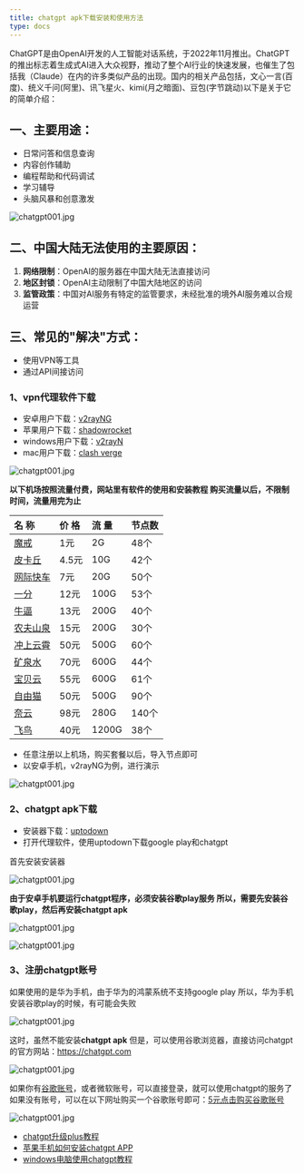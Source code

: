 ```yaml
---
title: chatgpt apk下载安装和使用方法
type: docs
---
```


ChatGPT是由OpenAI开发的人工智能对话系统，于2022年11月推出。ChatGPT的推出标志着生成式AI进入大众视野，推动了整个AI行业的快速发展，也催生了包括我（Claude）在内的许多类似产品的出现。国内的相关产品包括，文心一言(百度)、统义千问(阿里)、讯飞星火、kimi(月之暗面)、豆包(字节跳动)以下是关于它的简单介绍：


## 一、主要用途：
- 日常问答和信息查询
- 内容创作辅助
- 编程帮助和代码调试
- 学习辅导
- 头脑风暴和创意激发

![chatgpt001.jpg](https://chatgpt-apk.app/img/chatgpt001.jpg)

## 二、中国大陆无法使用的主要原因：

1. **网络限制**：OpenAI的服务器在中国大陆无法直接访问
2. **地区封锁**：OpenAI主动限制了中国大陆地区的访问
3. **监管政策**：中国对AI服务有特定的监管要求，未经批准的境外AI服务难以合规运营

## 三、常见的"解决"方式：
- 使用VPN等工具
- 通过API间接访问

### 1、vpn代理软件下载

- 安卓用户下载：[v2rayNG](https://pan1.mene.lol/s/JQjC0)
- 苹果用户下载：[shadowrocket](https://shadowrocket.ink/zh/docs/example/%E8%8B%B9%E6%9E%9C%E6%89%8B%E6%9C%BA%E5%A6%82%E4%BD%95%E4%B8%8B%E8%BD%BD%E5%92%8C%E4%BD%BF%E7%94%A8shadowrocket-%E5%B0%8F%E7%81%AB%E7%AE%AD/)
- windows用户下载：[v2rayN](https://pan1.mene.lol/s/1eLCX)
- mac用户下载：[clash verge](https://pan1.mene.lol/s/3Vatr)

![chatgpt001.jpg](https://chatgpt-apk.app/img/chatgpt002.jpg)


**以下机场按照流量付费，网站里有软件的使用和安装教程
 购买流量以后，不限制时间，流量用完为止**

| 名 称 | 价 格 | 流 量 | 节点数 |
| :--- | :--- | :--- | :--- |
| [魔戒](https://mojie.xn--yrs494l.com/register?aff=BpCuERz0) | 1元 | 2G | 48个 |
| [皮卡丘](https://pkhub.net/#/register?code=A6O9EIj0) | 4.5元 | 10G | 42个 |
| [网际快车](https://快车.com?c=REZUOC) | 7元 | 20G | 50个 |
| [一分](https://xn--4gqx1hgtfdmt.com/#/register?code=Aqr3awfK) | 12元 | 100G | 53个 |
| [牛逼](https://6.66jc.top/#/login?code=sT9kLfc6) | 13元 | 200G | 40个 |
| [农夫山泉](https://www.nfsq.us/#/register?code=RaUmorb2) | 15元 | 200G | 30个 |
| [冲上云霄](https://cpdd.one/?r=106143) | 50元 | 500G | 60个 |
| [矿泉水](https://a9.600mlt.cc/#/register?code=pSnvLvyA) | 70元 | 600G | 44个 |
| [宝贝云](https://web1.bby011.com/#/register?code=8xTTMr2f) | 55元 | 600G | 61个 |
| [自由猫](https://us.freecat.cc/register?code=czdF7PXY) | 50元 | 500G | 90个 |
| [奈云](https://www.v2ny.me?path=register&code=05XjPGu5) | 98元 | 280G | 140个 |
| [飞鸟](https://feiniaoyun.xyz/#/register?code=GpIqYOb5) | 40元 | 1200G | 38个 |

- 任意注册以上机场，购买套餐以后，导入节点即可
- 以安卓手机，v2rayNG为例，进行演示

![chatgpt001.jpg](https://chatgpt-apk.app/img/chatgpt003.jpg)


### 2、chatgpt apk下载

- 安装器下载：[uptodown](https://pan1.mene.lol/s/ZgMUZ)
- 打开代理软件，使用uptodown下载google play和chatgpt

首先安装安装器

![chatgpt001.jpg](https://chatgpt-apk.app/img/chatgpt004.jpg)

**由于安卓手机要运行chatgpt程序，必须安装谷歌play服务
所以，需要先安装谷歌play，然后再安装chatgpt apk**

![chatgpt001.jpg](https://chatgpt-apk.app/img/chatgpt006.jpg)

![chatgpt001.jpg](https://chatgpt-apk.app/img/chatgpt005.jpg)

### 3、注册chatgpt账号

如果使用的是华为手机，由于华为的鸿蒙系统不支持google play
所以，华为手机安装谷歌play的时候，有可能会失败

![chatgpt001.jpg](https://chatgpt-apk.app/img/chatgpt007.jpg)

这时，虽然不能安装**chatgpt apk**
但是，可以使用谷歌浏览器，直接访问chatgpt的官方网站：https://chatgpt.com

![chatgpt001.jpg](https://chatgpt-apk.app/img/chatgpt008.jpg)

如果你有[谷歌账号](https://googleaccount.info/zh)，或者微软账号，可以直接登录，就可以使用chatgpt的服务了
如果没有账号，可以在以下网址购买一个谷歌账号即可：[5元点击购买谷歌账号](https://www.henduohao.com/#%E8%B0%B7%E6%AD%8C%E8%AF%AD%E9%9F%B3%28Google%20Voice%29)

![chatgpt001.jpg](https://chatgpt-apk.app/img/chatgpt009.jpg)



- [chatgpt升级plus教程](https://chatgpt-apk.app/zh/docs/chatgpt-apk%E6%95%99%E7%A8%8B/chatgpt%E5%8D%87%E7%BA%A7plus%E6%95%99%E7%A8%8B/)
- [苹果手机如何安装chatgpt APP](https://chatgpt-apk.app/zh/docs/chatgpt-apk%E6%95%99%E7%A8%8B/%E8%8B%B9%E6%9E%9C%E6%89%8B%E6%9C%BA%E5%A6%82%E4%BD%95%E5%AE%89%E8%A3%85chatgpt-APP/)
- [windows电脑使用chatgpt教程](https://chatgpt-apk.app/zh/docs/chatgpt-apk%E6%95%99%E7%A8%8B/windows%E7%94%B5%E8%84%91%E5%A6%82%E4%BD%95%E4%BD%BF%E7%94%A8chatgpt/)


